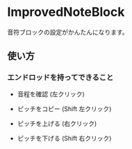 # ImprovedNoteBlock

音符ブロックの設定がかんたんになります。

## 使い方

### エンドロッドを持ってできること

- 音程を確認 (左クリック)

- ピッチをコピー (Shift 左クリック)

- ピッチを上げる (右クリック)

- ピッチを下げる (Shift 右クリック)
